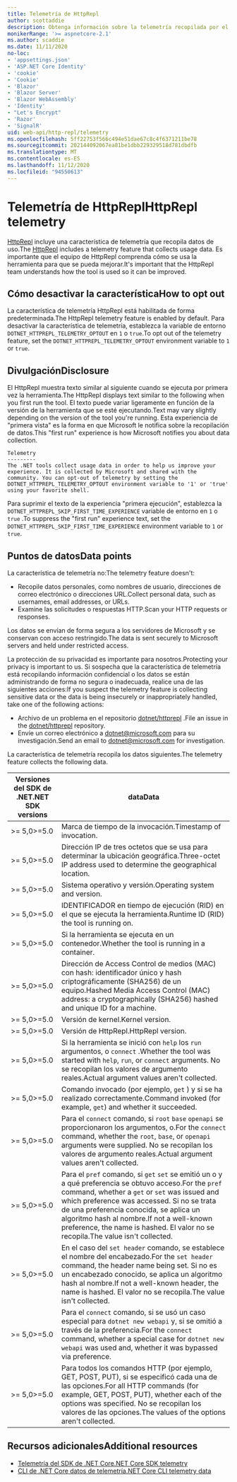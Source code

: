 ```yaml
---
title: Telemetría de HttpRepl
author: scottaddie
description: Obtenga información sobre la telemetría recopilada por el HttpRepl.
monikerRange: '>= aspnetcore-2.1'
ms.author: scaddie
ms.date: 11/11/2020
no-loc:
- 'appsettings.json'
- 'ASP.NET Core Identity'
- 'cookie'
- 'Cookie'
- 'Blazor'
- 'Blazor Server'
- 'Blazor WebAssembly'
- 'Identity'
- "Let's Encrypt"
- 'Razor'
- 'SignalR'
uid: web-api/http-repl/telemetry
ms.openlocfilehash: 5ff22753f566c494e51dae67c8c4f6371211be78
ms.sourcegitcommit: 202144092067ea81be1dbb229329518d781dbdfb
ms.translationtype: MT
ms.contentlocale: es-ES
ms.lasthandoff: 11/12/2020
ms.locfileid: "94550613"
---
```

# <a name="httprepl-telemetry"></a><span data-ttu-id="4de6d-103">Telemetría de HttpRepl</span><span class="sxs-lookup"><span data-stu-id="4de6d-103">HttpRepl telemetry</span></span>

<span data-ttu-id="4de6d-104">[HttpRepl](xref:web-api/http-repl) incluye una característica de telemetría que recopila datos de uso.</span><span class="sxs-lookup"><span data-stu-id="4de6d-104">The [HttpRepl](xref:web-api/http-repl) includes a telemetry feature that collects usage data.</span></span> <span data-ttu-id="4de6d-105">Es importante que el equipo de HttpRepl comprenda cómo se usa la herramienta para que se pueda mejorar.</span><span class="sxs-lookup"><span data-stu-id="4de6d-105">It's important that the HttpRepl team understands how the tool is used so it can be improved.</span></span>

## <a name="how-to-opt-out"></a><span data-ttu-id="4de6d-106">Cómo desactivar la característica</span><span class="sxs-lookup"><span data-stu-id="4de6d-106">How to opt out</span></span>

<span data-ttu-id="4de6d-107">La característica de telemetría HttpRepl está habilitada de forma predeterminada.</span><span class="sxs-lookup"><span data-stu-id="4de6d-107">The HttpRepl telemetry feature is enabled by default.</span></span> <span data-ttu-id="4de6d-108">Para desactivar la característica de telemetría, establezca la variable de entorno `DOTNET_HTTPREPL_TELEMETRY_OPTOUT` en `1` o `true`.</span><span class="sxs-lookup"><span data-stu-id="4de6d-108">To opt out of the telemetry feature, set the `DOTNET_HTTPREPL_TELEMETRY_OPTOUT` environment variable to `1` or `true`.</span></span>

## <a name="disclosure"></a><span data-ttu-id="4de6d-109">Divulgación</span><span class="sxs-lookup"><span data-stu-id="4de6d-109">Disclosure</span></span>

<span data-ttu-id="4de6d-110">El HttpRepl muestra texto similar al siguiente cuando se ejecuta por primera vez la herramienta.</span><span class="sxs-lookup"><span data-stu-id="4de6d-110">The HttpRepl displays text similar to the following when you first run the tool.</span></span> <span data-ttu-id="4de6d-111">El texto puede variar ligeramente en función de la versión de la herramienta que se esté ejecutando.</span><span class="sxs-lookup"><span data-stu-id="4de6d-111">Text may vary slightly depending on the version of the tool you're running.</span></span> <span data-ttu-id="4de6d-112">Esta experiencia de "primera vista" es la forma en que Microsoft le notifica sobre la recopilación de datos.</span><span class="sxs-lookup"><span data-stu-id="4de6d-112">This "first run" experience is how Microsoft notifies you about data collection.</span></span>

```console
Telemetry
---------
The .NET tools collect usage data in order to help us improve your experience. It is collected by Microsoft and shared with the community. You can opt-out of telemetry by setting the DOTNET_HTTPREPL_TELEMETRY_OPTOUT environment variable to '1' or 'true' using your favorite shell.
```

<span data-ttu-id="4de6d-113">Para suprimir el texto de la experiencia "primera ejecución", establezca la `DOTNET_HTTPREPL_SKIP_FIRST_TIME_EXPERIENCE` variable de entorno en `1` o `true` .</span><span class="sxs-lookup"><span data-stu-id="4de6d-113">To suppress the "first run" experience text, set the `DOTNET_HTTPREPL_SKIP_FIRST_TIME_EXPERIENCE` environment variable to `1` or `true`.</span></span>

## <a name="data-points"></a><span data-ttu-id="4de6d-114">Puntos de datos</span><span class="sxs-lookup"><span data-stu-id="4de6d-114">Data points</span></span>

<span data-ttu-id="4de6d-115">La característica de telemetría no:</span><span class="sxs-lookup"><span data-stu-id="4de6d-115">The telemetry feature doesn't:</span></span>

* <span data-ttu-id="4de6d-116">Recopile datos personales, como nombres de usuario, direcciones de correo electrónico o direcciones URL.</span><span class="sxs-lookup"><span data-stu-id="4de6d-116">Collect personal data, such as usernames, email addresses, or URLs.</span></span>
* <span data-ttu-id="4de6d-117">Examine las solicitudes o respuestas HTTP.</span><span class="sxs-lookup"><span data-stu-id="4de6d-117">Scan your HTTP requests or responses.</span></span>

<span data-ttu-id="4de6d-118">Los datos se envían de forma segura a los servidores de Microsoft y se conservan con acceso restringido.</span><span class="sxs-lookup"><span data-stu-id="4de6d-118">The data is sent securely to Microsoft servers and held under restricted access.</span></span>

<span data-ttu-id="4de6d-119">La protección de su privacidad es importante para nosotros.</span><span class="sxs-lookup"><span data-stu-id="4de6d-119">Protecting your privacy is important to us.</span></span> <span data-ttu-id="4de6d-120">Si sospecha que la característica de telemetría está recopilando información confidencial o los datos se están administrando de forma no segura o inadecuada, realice una de las siguientes acciones:</span><span class="sxs-lookup"><span data-stu-id="4de6d-120">If you suspect the telemetry feature is collecting sensitive data or the data is being insecurely or inappropriately handled, take one of the following actions:</span></span>

* <span data-ttu-id="4de6d-121">Archivo de un problema en el repositorio [dotnet/httprepl](https://github.com/dotnet/httprepl/issues) .</span><span class="sxs-lookup"><span data-stu-id="4de6d-121">File an issue in the [dotnet/httprepl](https://github.com/dotnet/httprepl/issues) repository.</span></span>
* <span data-ttu-id="4de6d-122">Envíe un correo electrónico a [dotnet@microsoft.com](mailto:dotnet@microsoft.com) para su investigación.</span><span class="sxs-lookup"><span data-stu-id="4de6d-122">Send an email to [dotnet@microsoft.com](mailto:dotnet@microsoft.com) for investigation.</span></span>

<span data-ttu-id="4de6d-123">La característica de telemetría recopila los datos siguientes.</span><span class="sxs-lookup"><span data-stu-id="4de6d-123">The telemetry feature collects the following data.</span></span>

| <span data-ttu-id="4de6d-124">Versiones del SDK de .NET</span><span class="sxs-lookup"><span data-stu-id="4de6d-124">.NET SDK versions</span></span> | <span data-ttu-id="4de6d-125">data</span><span class="sxs-lookup"><span data-stu-id="4de6d-125">Data</span></span> |
|--------------|------|
| <span data-ttu-id="4de6d-126">>= 5,0</span><span class="sxs-lookup"><span data-stu-id="4de6d-126">>=5.0</span></span>        | <span data-ttu-id="4de6d-127">Marca de tiempo de la invocación.</span><span class="sxs-lookup"><span data-stu-id="4de6d-127">Timestamp of invocation.</span></span> |
| <span data-ttu-id="4de6d-128">>= 5,0</span><span class="sxs-lookup"><span data-stu-id="4de6d-128">>=5.0</span></span>        | <span data-ttu-id="4de6d-129">Dirección IP de tres octetos que se usa para determinar la ubicación geográfica.</span><span class="sxs-lookup"><span data-stu-id="4de6d-129">Three-octet IP address used to determine the geographical location.</span></span> |
| <span data-ttu-id="4de6d-130">>= 5,0</span><span class="sxs-lookup"><span data-stu-id="4de6d-130">>=5.0</span></span>        | <span data-ttu-id="4de6d-131">Sistema operativo y versión.</span><span class="sxs-lookup"><span data-stu-id="4de6d-131">Operating system and version.</span></span> |
| <span data-ttu-id="4de6d-132">>= 5,0</span><span class="sxs-lookup"><span data-stu-id="4de6d-132">>=5.0</span></span>        | <span data-ttu-id="4de6d-133">IDENTIFICADOR en tiempo de ejecución (RID) en el que se ejecuta la herramienta.</span><span class="sxs-lookup"><span data-stu-id="4de6d-133">Runtime ID (RID) the tool is running on.</span></span> |
| <span data-ttu-id="4de6d-134">>= 5,0</span><span class="sxs-lookup"><span data-stu-id="4de6d-134">>=5.0</span></span>        | <span data-ttu-id="4de6d-135">Si la herramienta se ejecuta en un contenedor.</span><span class="sxs-lookup"><span data-stu-id="4de6d-135">Whether the tool is running in a container.</span></span> |
| <span data-ttu-id="4de6d-136">>= 5,0</span><span class="sxs-lookup"><span data-stu-id="4de6d-136">>=5.0</span></span>        | <span data-ttu-id="4de6d-137">Dirección de Access Control de medios (MAC) con hash: identificador único y hash criptográficamente (SHA256) de un equipo.</span><span class="sxs-lookup"><span data-stu-id="4de6d-137">Hashed Media Access Control (MAC) address: a cryptographically (SHA256) hashed and unique ID for a machine.</span></span> |
| <span data-ttu-id="4de6d-138">>= 5,0</span><span class="sxs-lookup"><span data-stu-id="4de6d-138">>=5.0</span></span>        | <span data-ttu-id="4de6d-139">Versión de kernel.</span><span class="sxs-lookup"><span data-stu-id="4de6d-139">Kernel version.</span></span> |
| <span data-ttu-id="4de6d-140">>= 5,0</span><span class="sxs-lookup"><span data-stu-id="4de6d-140">>=5.0</span></span>        | <span data-ttu-id="4de6d-141">Versión de HttpRepl.</span><span class="sxs-lookup"><span data-stu-id="4de6d-141">HttpRepl version.</span></span> |
| <span data-ttu-id="4de6d-142">>= 5,0</span><span class="sxs-lookup"><span data-stu-id="4de6d-142">>=5.0</span></span>        | <span data-ttu-id="4de6d-143">Si la herramienta se inició con `help` los `run` argumentos, o `connect` .</span><span class="sxs-lookup"><span data-stu-id="4de6d-143">Whether the tool was started with `help`, `run`, or `connect` arguments.</span></span> <span data-ttu-id="4de6d-144">No se recopilan los valores de argumento reales.</span><span class="sxs-lookup"><span data-stu-id="4de6d-144">Actual argument values aren't collected.</span></span> |
| <span data-ttu-id="4de6d-145">>= 5,0</span><span class="sxs-lookup"><span data-stu-id="4de6d-145">>=5.0</span></span>        | <span data-ttu-id="4de6d-146">Comando invocado (por ejemplo, `get` ) y si se ha realizado correctamente.</span><span class="sxs-lookup"><span data-stu-id="4de6d-146">Command invoked (for example, `get`) and whether it succeeded.</span></span> |
| <span data-ttu-id="4de6d-147">>= 5,0</span><span class="sxs-lookup"><span data-stu-id="4de6d-147">>=5.0</span></span>        | <span data-ttu-id="4de6d-148">Para el `connect` comando, si `root` `base` `openapi` se proporcionaron los argumentos, o.</span><span class="sxs-lookup"><span data-stu-id="4de6d-148">For the `connect` command, whether the `root`, `base`, or `openapi` arguments were supplied.</span></span> <span data-ttu-id="4de6d-149">No se recopilan los valores de argumento reales.</span><span class="sxs-lookup"><span data-stu-id="4de6d-149">Actual argument values aren't collected.</span></span> |
| <span data-ttu-id="4de6d-150">>= 5,0</span><span class="sxs-lookup"><span data-stu-id="4de6d-150">>=5.0</span></span>        | <span data-ttu-id="4de6d-151">Para el `pref` comando, si `get` `set` se emitió un o y a qué preferencia se obtuvo acceso.</span><span class="sxs-lookup"><span data-stu-id="4de6d-151">For the `pref` command, whether a `get` or `set` was issued and which preference was accessed.</span></span> <span data-ttu-id="4de6d-152">Si no se trata de una preferencia conocida, se aplica un algoritmo hash al nombre.</span><span class="sxs-lookup"><span data-stu-id="4de6d-152">If not a well-known preference, the name is hashed.</span></span> <span data-ttu-id="4de6d-153">El valor no se recopila.</span><span class="sxs-lookup"><span data-stu-id="4de6d-153">The value isn't collected.</span></span> |
| <span data-ttu-id="4de6d-154">>= 5,0</span><span class="sxs-lookup"><span data-stu-id="4de6d-154">>=5.0</span></span>        | <span data-ttu-id="4de6d-155">En el caso del `set header` comando, se establece el nombre del encabezado.</span><span class="sxs-lookup"><span data-stu-id="4de6d-155">For the `set header` command, the header name being set.</span></span> <span data-ttu-id="4de6d-156">Si no es un encabezado conocido, se aplica un algoritmo hash al nombre.</span><span class="sxs-lookup"><span data-stu-id="4de6d-156">If not a well-known header, the name is hashed.</span></span> <span data-ttu-id="4de6d-157">El valor no se recopila.</span><span class="sxs-lookup"><span data-stu-id="4de6d-157">The value isn't collected.</span></span> |
| <span data-ttu-id="4de6d-158">>= 5,0</span><span class="sxs-lookup"><span data-stu-id="4de6d-158">>=5.0</span></span>        | <span data-ttu-id="4de6d-159">Para el `connect` comando, si se usó un caso especial para `dotnet new webapi` y, si se omitió a través de la preferencia.</span><span class="sxs-lookup"><span data-stu-id="4de6d-159">For the `connect` command, whether a special case for `dotnet new webapi` was used and, whether it was bypassed via preference.</span></span> |
| <span data-ttu-id="4de6d-160">>= 5,0</span><span class="sxs-lookup"><span data-stu-id="4de6d-160">>=5.0</span></span>        | <span data-ttu-id="4de6d-161">Para todos los comandos HTTP (por ejemplo, GET, POST, PUT), si se especificó cada una de las opciones.</span><span class="sxs-lookup"><span data-stu-id="4de6d-161">For all HTTP commands (for example, GET, POST, PUT), whether each of the options was specified.</span></span> <span data-ttu-id="4de6d-162">No se recopilan los valores de las opciones.</span><span class="sxs-lookup"><span data-stu-id="4de6d-162">The values of the options aren't collected.</span></span> |

## <a name="additional-resources"></a><span data-ttu-id="4de6d-163">Recursos adicionales</span><span class="sxs-lookup"><span data-stu-id="4de6d-163">Additional resources</span></span>

* [<span data-ttu-id="4de6d-164">Telemetría del SDK de .NET Core</span><span class="sxs-lookup"><span data-stu-id="4de6d-164">.NET Core SDK telemetry</span></span>](/dotnet/core/tools/telemetry)
* [<span data-ttu-id="4de6d-165">CLI de .NET Core datos de telemetría</span><span class="sxs-lookup"><span data-stu-id="4de6d-165">.NET Core CLI telemetry data</span></span>](https://dotnet.microsoft.com/platform/telemetry)
